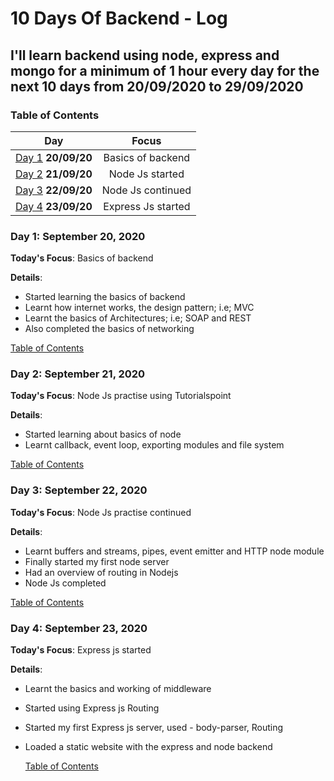 # 10 Days Of Backend - Log

## I'll learn backend using node, express and mongo for a minimum of 1 hour every day for the next 10 days from 20/09/2020 to 29/09/2020

<a name="toc"></a>

### Table of Contents

|             Day              |       Focus        |
| :--------------------------: | :----------------: |
| [Day 1](#day-1) **20/09/20** | Basics of backend  |
| [Day 2](#day-2) **21/09/20** |  Node Js started   |
| [Day 3](#day-3) **22/09/20** | Node Js continued  |
| [Day 4](#day-4) **23/09/20** | Express Js started |

<a name="day-1"></a>

### Day 1: September 20, 2020

**Today's Focus**: Basics of backend

**Details**:

- Started learning the basics of backend
- Learnt how internet works, the design pattern; i.e; MVC
- Learnt the basics of Architectures; i.e; SOAP and REST
- Also completed the basics of networking

[Table of Contents](#toc)

<a name="day-2"></a>

### Day 2: September 21, 2020

**Today's Focus**: Node Js practise using Tutorialspoint

**Details**:

- Started learning about basics of node
- Learnt callback, event loop, exporting modules and file system

[Table of Contents](#toc)

<a name="day-3"></a>

### Day 3: September 22, 2020

**Today's Focus**: Node Js practise continued

**Details**:

- Learnt buffers and streams, pipes, event emitter and HTTP node module
- Finally started my first node server
- Had an overview of routing in Nodejs
- Node Js completed

[Table of Contents](#toc)

<a name="day-4"></a>

### Day 4: September 23, 2020

**Today's Focus**: Express js started

**Details**:

- Learnt the basics and working of middleware
- Started using Express js Routing
- Started my first Express js server, used - body-parser, Routing
- Loaded a static website with the express and node backend

  [Table of Contents](#toc)
